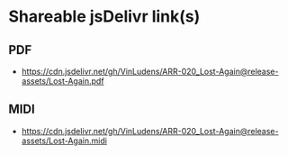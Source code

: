 # Shareable jsDelivr link(s)
## PDF
- https://cdn.jsdelivr.net/gh/VinLudens/ARR-020_Lost-Again@release-assets/Lost-Again.pdf
## MIDI
- https://cdn.jsdelivr.net/gh/VinLudens/ARR-020_Lost-Again@release-assets/Lost-Again.midi
